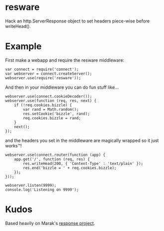 resware
=======

Hack an http.ServerResponse object to set headers piece-wise before writeHead().

Example
=======

First make a webapp and require the resware middleware:

    var connect = require('connect');
    var webserver = connect.createServer();
    webserver.use(require('resware'));

And then in your middleware you can do fun stuff like...
 
    webserver.use(connect.cookieDecoder());
    webserver.use(function (req, res, next) {
        if (!req.cookies.bizzle) {
            var rand = Math.random();
            res.setCookie('bizzle', rand);
            req.cookies.bizzle = rand;
        }
        next();
    });

and the headers you set in the middleware are magically wrapped
so it just works™!

    webserver.use(connect.router(function (app) {
        app.get('/', function (req, res) {
            res.writeHead(200, { 'Content-Type' : 'text/plain' });
            res.end('bizzle = ' + req.cookies.bizzle);
        });
    }));
    
    webserver.listen(9999);
    console.log('Listening on 9999');

Kudos
=====
Based heavily on Marak's [response project](http://github.com/marak/response).
